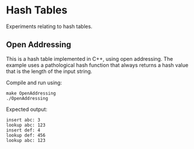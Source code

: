 # Hash Tables

Experiments relating to hash tables.

## Open Addressing

This is a hash table implemented in C++, using open addressing. The example uses a pathological hash function that always returns a hash value that is the length of the input string.

Compile and run using:

    make OpenAddressing
    ./OpenAddressing

Expected output:

    insert abc: 3
    lookup abc: 123
    insert def: 4
    lookup def: 456
    lookup abc: 123
